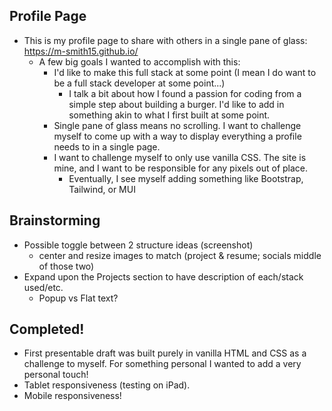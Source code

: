 ## Profile Page
  - This is my profile page to share with others in a single pane of glass: https://m-smith15.github.io/
    - A few big goals I wanted to accomplish with this: 
        - I'd like to make this full stack at some point (I mean I do want to be a full stack developer at some point...)
          - I talk a bit about how I found a passion for coding from a simple step about building a burger. I'd like to add in something akin to what I first built at some point.
        - Single pane of glass means no scrolling. I want to challenge myself to come up with a way to display everything a profile needs to in a single page.
        - I want to challenge myself to only use vanilla CSS. The site is mine, and I want to be responsible for any pixels out of place.
          - Eventually, I see myself adding something like Bootstrap, Tailwind, or MUI

## Brainstorming
  - Possible toggle between 2 structure ideas (screenshot)
    - center and resize images to match (project & resume; socials middle of those two)
  - Expand upon the Projects section to have description of each/stack used/etc.
    - Popup vs Flat text?
  
## Completed!
  - First presentable draft was built purely in vanilla HTML and CSS as a challenge to myself. For something personal I wanted to add a very personal touch!
  - Tablet responsiveness (testing on iPad).
  - Mobile responsiveness!
